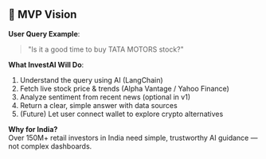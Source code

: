 ## 🎯 MVP Vision

**User Query Example**:  
> "Is it a good time to buy TATA MOTORS stock?"

**What InvestAI Will Do**:  
1. Understand the query using AI (LangChain)  
2. Fetch live stock price & trends (Alpha Vantage / Yahoo Finance)  
3. Analyze sentiment from recent news (optional in v1)  
4. Return a clear, simple answer with data sources  
5. (Future) Let user connect wallet to explore crypto alternatives

**Why for India?**  
Over 150M+ retail investors in India need simple, trustworthy AI guidance — not complex dashboards.